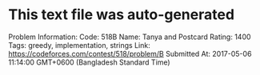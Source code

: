 # This text file was auto-generated

Problem Information:
Code: 518B
Name: Tanya and Postcard
Rating: 1400
Tags: greedy, implementation, strings
Link: https://codeforces.com/contest/518/problem/B
Submitted At: 2017-05-06 11:14:00 GMT+0600 (Bangladesh Standard Time)